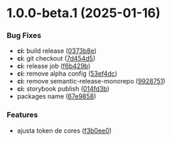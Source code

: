 # 1.0.0-beta.1 (2025-01-16)


### Bug Fixes

* **ci:** build release ([0373b8e](https://github.com/littleroom-software/ds/commit/0373b8e75f3fa41b013ba474ec4f98340c3e3bb4))
* **ci:** git checkout ([7d454d5](https://github.com/littleroom-software/ds/commit/7d454d5b42bef1b536c214355bd3d4ec2f55df91))
* **ci:** release job ([f6b429b](https://github.com/littleroom-software/ds/commit/f6b429bd250993863aec966300d59e200e2144d4))
* **ci:** remove alpha config ([53ef4dc](https://github.com/littleroom-software/ds/commit/53ef4dcc61c73d4db3bed175f53cfabdd322730c))
* **ci:** remove semantic-release-monorepo ([9928751](https://github.com/littleroom-software/ds/commit/99287515c733f24decf3883ca4dcaaf76944c41d))
* **ci:** storybook publish ([014fd3b](https://github.com/littleroom-software/ds/commit/014fd3b5585d33948bcba32b63a7ea4366e82e83))
* packages name ([67e9858](https://github.com/littleroom-software/ds/commit/67e9858768eaa53449ffaa48a972e25477233ab8))


### Features

* ajusta token de cores ([f3b0ee0](https://github.com/littleroom-software/ds/commit/f3b0ee0475459ea377c992be9cf4867ccefd4f8a))
